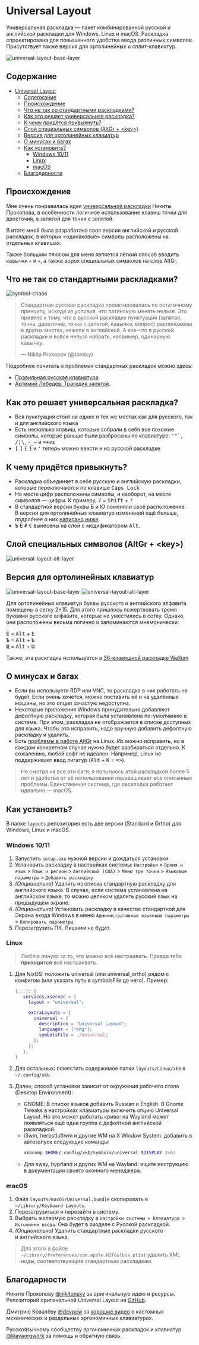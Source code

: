 # Universal Layout

Универсальная раскладка — пакет комбинированной русской и английской раскладки для Windows, Linux и macOS. Раскладка спроектирована для повышенного удобства ввода различных символов. Присутствует также версия для ортолинейных и сплит-клавиатур.

![universal-layout-base-layer](./images/universal-layout-base-layer.jpg)

## Содержание

- [Universal Layout](#universal-layout)
  - [Содержание](#содержание)
  - [Происхождение](#происхождение)
  - [Что не так со стандартными раскладками?](#что-не-так-со-стандартными-раскладками)
  - [Как это решает универсальная раскладка?](#как-это-решает-универсальная-раскладка)
  - [К чему придётся привыкнуть?](#к-чему-придётся-привыкнуть)
  - [Слой специальных символов (AltGr + \<key\>)](#слой-специальных-символов-altgr--key)
  - [Версия для ортолинейных клавиатур](#версия-для-ортолинейных-клавиатур)
  - [О минусах и багах](#о-минусах-и-багах)
  - [Как установить?](#как-установить)
    - [Windows 10/11](#windows-1011)
    - [Linux](#linux)
    - [macOS](#macos)
  - [Благодарности](#благодарности)

## Происхождение

Мне очень понравилась идея [универсальной раскладки](https://tonsky.livejournal.com/318571.html) Никиты Прокопова, в особенности логичное использование клавиш точки для двоеточия, а запятой для точки с запятой.

В итоге мной была разработана своя версия английской и русской раскладок, в которых «одинаковые» символы расположены на отдельных клавишах.

Также большим плюсом для меня является лёгкий способ вводить кавычки `«` и `»`, а также ворох специальных символов на слое AltGr.

## Что не так со стандартными раскладками?

![symbol-chaos](./images/symbol-chaos.png)

> Стандартная русская раскладка проектировалась по остаточному принципу, исходя из условия, что латинскую менять нельзя. Это привело к тому, что в русской раскладке пунктуация (запятая, точка, двоеточие, точка с запятой, кавычка, вопрос) расположены в других местах, нежели в английской. А кое-что в русской раскладке и вовсе нельзя набрать, например, одинарную кавычку.
>
> — Nikita Prokopov (@tonsky)

Подробнее почитать о проблемах стандартных раскладок можно здесь:

- [Правильная русская клавиатура](https://tonsky.livejournal.com/318571.html)
- [Артемий Лебедев. Трагедия запятой](https://www.artlebedev.ru/kovodstvo/sections/105/).

## Как это решает универсальная раскладка?

- Вся пунктуация стоит на одних и тех же местах как для русского, так и для английского языка
- Есть несколько клавиш, которые собрали в себя все похожие символы, которые раньше были разбросаны по клавиатуре: <kbd>'"`</kbd>, <kbd>/|\\</kbd>, <kbd>-\_—</kbd> и <kbd>=+≠±</kbd>
- <kbd>[</kbd> <kbd>]</kbd> <kbd>{</kbd> <kbd>}</kbd> и <kbd>'</kbd> теперь можно ввести и на русской раскладке

## К чему придётся привыкнуть?

- Раскладка объединяет в себе русскую и английскую раскладки, которые переключаются по клавише <kbd>Caps Lock</kbd>
- На месте цифр расположены символы, и наоборот, на месте символов — цифры. К примеру, <kbd>7</kbd> = <kbd>Shift</kbd> + <kbd>?</kbd>
- В стандартной версии буквы Б и Ю поменяли своё расположение. В версии для ортолинейных клавиатур изменений ещё больше, подробнее о них [написано ниже](#версия-для-ортолинейных-клавиатур)
- <kbd>Ъ</kbd> <kbd>Ё</kbd> <kbd>₽</kbd> <kbd>€</kbd> вынесены на слой с модификатором <kbd>Alt</kbd>.

## Слой специальных символов (AltGr + \<key\>)

![universal-layout-alt-layer](./images/universal-layout-alt-layer.jpg)

## Версия для ортолинейных клавиатур

![universal-layout-base-layer](./images/universal-layout-ortho-base-layer.jpg)
![universal-layout-alt-layer](./images/universal-layout-ortho-alt-layer.jpg)

Для ортолинейных клавиатур буквы русского и английского алфавита помещены в сетку 2×15. Для этого пришлось пожертвовать тремя буквами русского алфавита, которые не уместились в сетку. Однако, они расположены весьма логично и запоминаются мнемонически:

<kbd>Ё</kbd> = <kbd>Alt</kbd> + <kbd>Е</kbd> <br>
<kbd>Ъ</kbd> = <kbd>Alt</kbd> + <kbd>Ь</kbd> <br>
<kbd>Щ</kbd> = <kbd>Alt</kbd> + <kbd>Ш</kbd> <br>

Также, эта раскладка используется в [36-клавишной раскладке Wellum](https://github.com/braindefender/wellum/blob/master/README_RU.md)

## О минусах и багах

- Если вы используете RDP или VNC, то раскладка в них работать не будет. Если очень хочется, можно поставить её и на удалённые машины, но это опция зачастую недоступна.
- Некоторые приложения Windows принудительно добавляют дефолтную раскладку, которая была установлена по-умолчанию в системе. При этом, раскладка не отображается в списке доступных для языка. Чтобы это исправить, надо вручную добавить дефолтную раскладку и удалить.
- Есть [проблемы в работе AltGr](#баги) на Linux. Их можно исправить, но в каждом конкретном случае нужно будет разбираться отдельно. К сожалению, любой софт не идеален. Например, Linux не поддерживает ввод лигатур (<kbd>Alt</kbd> + <kbd>K</kbd> = <kbd>=></kbd>).

> Не смотря на все эти баги, я пользуюсь этой раскладкой более 5 лет и удобство от её использования перевешивает все описанные проблемы. Единственная система, где раскладка работает идеально — macOS.

## Как установить?

В папке `layouts` репозитория есть две версии (Standard и Ortho) для Windows, Linux и macOS.

### Windows 10/11

1. Запустить `setup.exe` нужной версии и дождаться установки.
2. Установить раскладку в настройках системы: `Настройки` > `Время и язык` > `Язык и регион` > `Английский (США)` > `Меню три точки` > `Языковые параметры` > `Добавить раскладку`
3. _(Опционально)_ Удалить из списка стандартную раскладку для английского языка. В случае, если система установлена на английском языке, то можно целиком удалить русский язык на предыдущем экране.
4. _(Опционально)_ Установить раскладку в качестве стандартной для Экрана входа Windows в меню `Административные языковые параметры` > `Копировать параметры`.
5. Перезагрузить ПК. Лишним не будет.

### Linux

> Люблю линукс за то, что можно всё настраивать. Правда тебе **приходится** всё настраивать.

1. Для NixOS: положить universal (или universal_ortho) рядом с конфигом (или указать путь в symbolsFile до него). Пример:

   ```nix
   {...}: {
      services.xserver = {
        layout = "universal";

        extraLayouts = {
          universal = {
            description = "Universal Layout";
            languages = ["eng"];
            symbolsFile = ./universal;
          };
        };
      };
   }
   ```

2. Для остальных: поместить содержимое папки `layouts/Linux/xkb` в `~/.config/xkb`.
3. Далее, способ установки зависит от окружения рабочего стола (Desktop Environment):

   - GNOME: В списке языков добавить Russian и English. В Gnome Tweaks в настройках клавиатуры включить опцию Universal Layout. Но это может работать криво: на Wayland может появляться ещё одна группа с дефолтной английской раскладкой.
   - i3wm, herbstluftwm и другие WM на X Window System: добавить в автозапуск следующие команды:
     ```sh
     xkbcomp $HOME/.config/xkb/symbols/universal $DISPLAY 2>&1
     ```
   - Для sway, hyprland и других WM на Wayland: ищите инструкцию в документации своего оконного менеджера.

### macOS

1. Файл `layouts/macOS/Universal.bundle` скопировать в `~/Library/Keyboard Layouts`.
2. Перезагрузиться и перезайти в систему.
3. Выбрать желаемую раскладку в `Настройки системы > Клавиатура > Источники ввода`. Она будет в разделе с Русской раскладкой.
4. _(Опционально)_ Удалить стандартные раскладки русского и английского языка. 
> Для этого в файле `~/Library/Preferences/com.apple.HIToolbox.plist` удалить XML ноды, соответствующие стандартным раскладкам.

## Благодарности

Никите Прокопову [@nikitonsky](https://twitter.com/nikitonsky) за оригинальную идею и ресурсы. Репозиторий оригинальной Universal Layout на [GitHub](https://github.com/tonsky/Universal-Layout/).

Дмитрию Ковалёву [@devpew](https://devpew.com/blog/) за [хорошие видео](https://www.youtube.com/@johenews21/videos) о кастомных механических и раздельных эргономичных клавиатурах.

Русскоязычному сообществу эргономичных раскладок и клавиатур [@klavaorgwork](https://t.me/klavaorgwork) за помощь и обратную связь.
